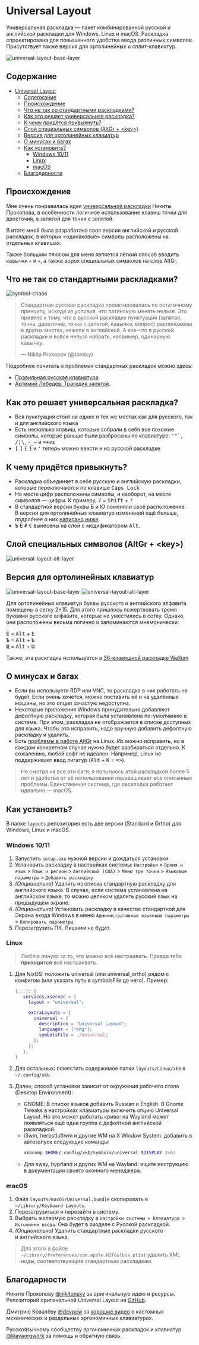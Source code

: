 # Universal Layout

Универсальная раскладка — пакет комбинированной русской и английской раскладки для Windows, Linux и macOS. Раскладка спроектирована для повышенного удобства ввода различных символов. Присутствует также версия для ортолинейных и сплит-клавиатур.

![universal-layout-base-layer](./images/universal-layout-base-layer.jpg)

## Содержание

- [Universal Layout](#universal-layout)
  - [Содержание](#содержание)
  - [Происхождение](#происхождение)
  - [Что не так со стандартными раскладками?](#что-не-так-со-стандартными-раскладками)
  - [Как это решает универсальная раскладка?](#как-это-решает-универсальная-раскладка)
  - [К чему придётся привыкнуть?](#к-чему-придётся-привыкнуть)
  - [Слой специальных символов (AltGr + \<key\>)](#слой-специальных-символов-altgr--key)
  - [Версия для ортолинейных клавиатур](#версия-для-ортолинейных-клавиатур)
  - [О минусах и багах](#о-минусах-и-багах)
  - [Как установить?](#как-установить)
    - [Windows 10/11](#windows-1011)
    - [Linux](#linux)
    - [macOS](#macos)
  - [Благодарности](#благодарности)

## Происхождение

Мне очень понравилась идея [универсальной раскладки](https://tonsky.livejournal.com/318571.html) Никиты Прокопова, в особенности логичное использование клавиш точки для двоеточия, а запятой для точки с запятой.

В итоге мной была разработана своя версия английской и русской раскладок, в которых «одинаковые» символы расположены на отдельных клавишах.

Также большим плюсом для меня является лёгкий способ вводить кавычки `«` и `»`, а также ворох специальных символов на слое AltGr.

## Что не так со стандартными раскладками?

![symbol-chaos](./images/symbol-chaos.png)

> Стандартная русская раскладка проектировалась по остаточному принципу, исходя из условия, что латинскую менять нельзя. Это привело к тому, что в русской раскладке пунктуация (запятая, точка, двоеточие, точка с запятой, кавычка, вопрос) расположены в других местах, нежели в английской. А кое-что в русской раскладке и вовсе нельзя набрать, например, одинарную кавычку.
>
> — Nikita Prokopov (@tonsky)

Подробнее почитать о проблемах стандартных раскладок можно здесь:

- [Правильная русская клавиатура](https://tonsky.livejournal.com/318571.html)
- [Артемий Лебедев. Трагедия запятой](https://www.artlebedev.ru/kovodstvo/sections/105/).

## Как это решает универсальная раскладка?

- Вся пунктуация стоит на одних и тех же местах как для русского, так и для английского языка
- Есть несколько клавиш, которые собрали в себя все похожие символы, которые раньше были разбросаны по клавиатуре: <kbd>'"`</kbd>, <kbd>/|\\</kbd>, <kbd>-\_—</kbd> и <kbd>=+≠±</kbd>
- <kbd>[</kbd> <kbd>]</kbd> <kbd>{</kbd> <kbd>}</kbd> и <kbd>'</kbd> теперь можно ввести и на русской раскладке

## К чему придётся привыкнуть?

- Раскладка объединяет в себе русскую и английскую раскладки, которые переключаются по клавише <kbd>Caps Lock</kbd>
- На месте цифр расположены символы, и наоборот, на месте символов — цифры. К примеру, <kbd>7</kbd> = <kbd>Shift</kbd> + <kbd>?</kbd>
- В стандартной версии буквы Б и Ю поменяли своё расположение. В версии для ортолинейных клавиатур изменений ещё больше, подробнее о них [написано ниже](#версия-для-ортолинейных-клавиатур)
- <kbd>Ъ</kbd> <kbd>Ё</kbd> <kbd>₽</kbd> <kbd>€</kbd> вынесены на слой с модификатором <kbd>Alt</kbd>.

## Слой специальных символов (AltGr + \<key\>)

![universal-layout-alt-layer](./images/universal-layout-alt-layer.jpg)

## Версия для ортолинейных клавиатур

![universal-layout-base-layer](./images/universal-layout-ortho-base-layer.jpg)
![universal-layout-alt-layer](./images/universal-layout-ortho-alt-layer.jpg)

Для ортолинейных клавиатур буквы русского и английского алфавита помещены в сетку 2×15. Для этого пришлось пожертвовать тремя буквами русского алфавита, которые не уместились в сетку. Однако, они расположены весьма логично и запоминаются мнемонически:

<kbd>Ё</kbd> = <kbd>Alt</kbd> + <kbd>Е</kbd> <br>
<kbd>Ъ</kbd> = <kbd>Alt</kbd> + <kbd>Ь</kbd> <br>
<kbd>Щ</kbd> = <kbd>Alt</kbd> + <kbd>Ш</kbd> <br>

Также, эта раскладка используется в [36-клавишной раскладке Wellum](https://github.com/braindefender/wellum/blob/master/README_RU.md)

## О минусах и багах

- Если вы используете RDP или VNC, то раскладка в них работать не будет. Если очень хочется, можно поставить её и на удалённые машины, но это опция зачастую недоступна.
- Некоторые приложения Windows принудительно добавляют дефолтную раскладку, которая была установлена по-умолчанию в системе. При этом, раскладка не отображается в списке доступных для языка. Чтобы это исправить, надо вручную добавить дефолтную раскладку и удалить.
- Есть [проблемы в работе AltGr](#баги) на Linux. Их можно исправить, но в каждом конкретном случае нужно будет разбираться отдельно. К сожалению, любой софт не идеален. Например, Linux не поддерживает ввод лигатур (<kbd>Alt</kbd> + <kbd>K</kbd> = <kbd>=></kbd>).

> Не смотря на все эти баги, я пользуюсь этой раскладкой более 5 лет и удобство от её использования перевешивает все описанные проблемы. Единственная система, где раскладка работает идеально — macOS.

## Как установить?

В папке `layouts` репозитория есть две версии (Standard и Ortho) для Windows, Linux и macOS.

### Windows 10/11

1. Запустить `setup.exe` нужной версии и дождаться установки.
2. Установить раскладку в настройках системы: `Настройки` > `Время и язык` > `Язык и регион` > `Английский (США)` > `Меню три точки` > `Языковые параметры` > `Добавить раскладку`
3. _(Опционально)_ Удалить из списка стандартную раскладку для английского языка. В случае, если система установлена на английском языке, то можно целиком удалить русский язык на предыдущем экране.
4. _(Опционально)_ Установить раскладку в качестве стандартной для Экрана входа Windows в меню `Административные языковые параметры` > `Копировать параметры`.
5. Перезагрузить ПК. Лишним не будет.

### Linux

> Люблю линукс за то, что можно всё настраивать. Правда тебе **приходится** всё настраивать.

1. Для NixOS: положить universal (или universal_ortho) рядом с конфигом (или указать путь в symbolsFile до него). Пример:

   ```nix
   {...}: {
      services.xserver = {
        layout = "universal";

        extraLayouts = {
          universal = {
            description = "Universal Layout";
            languages = ["eng"];
            symbolsFile = ./universal;
          };
        };
      };
   }
   ```

2. Для остальных: поместить содержимое папки `layouts/Linux/xkb` в `~/.config/xkb`.
3. Далее, способ установки зависит от окружения рабочего стола (Desktop Environment):

   - GNOME: В списке языков добавить Russian и English. В Gnome Tweaks в настройках клавиатуры включить опцию Universal Layout. Но это может работать криво: на Wayland может появляться ещё одна группа с дефолтной английской раскладкой.
   - i3wm, herbstluftwm и другие WM на X Window System: добавить в автозапуск следующие команды:
     ```sh
     xkbcomp $HOME/.config/xkb/symbols/universal $DISPLAY 2>&1
     ```
   - Для sway, hyprland и других WM на Wayland: ищите инструкцию в документации своего оконного менеджера.

### macOS

1. Файл `layouts/macOS/Universal.bundle` скопировать в `~/Library/Keyboard Layouts`.
2. Перезагрузиться и перезайти в систему.
3. Выбрать желаемую раскладку в `Настройки системы > Клавиатура > Источники ввода`. Она будет в разделе с Русской раскладкой.
4. _(Опционально)_ Удалить стандартные раскладки русского и английского языка. 
> Для этого в файле `~/Library/Preferences/com.apple.HIToolbox.plist` удалить XML ноды, соответствующие стандартным раскладкам.

## Благодарности

Никите Прокопову [@nikitonsky](https://twitter.com/nikitonsky) за оригинальную идею и ресурсы. Репозиторий оригинальной Universal Layout на [GitHub](https://github.com/tonsky/Universal-Layout/).

Дмитрию Ковалёву [@devpew](https://devpew.com/blog/) за [хорошие видео](https://www.youtube.com/@johenews21/videos) о кастомных механических и раздельных эргономичных клавиатурах.

Русскоязычному сообществу эргономичных раскладок и клавиатур [@klavaorgwork](https://t.me/klavaorgwork) за помощь и обратную связь.
